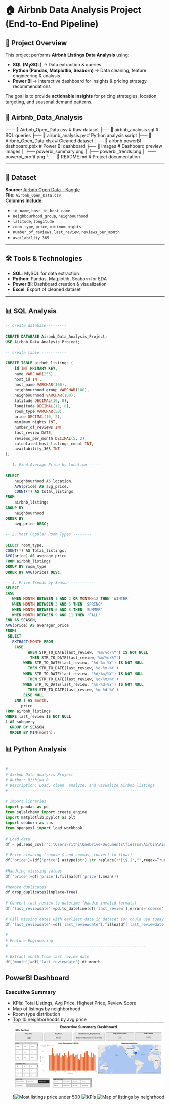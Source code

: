 # 🏠 Airbnb Data Analysis Project (End-to-End Pipeline)

## 📌 Project Overview
This project performs **Airbnb Listings Data Analysis** using:
- **SQL (MySQL)** → Data extraction & queries
- **Python (Pandas, Matplotlib, Seaborn)** → Data cleaning, feature engineering & analysis
- **Power BI** → Interactive dashboard for insights & pricing strategy recommendations

The goal is to provide **actionable insights** for pricing strategies, location targeting, and seasonal demand patterns.

## 📂 Airbnb_Data_Analysis
 ├── 📄 Airbnb_Open_Data.csv              # Raw dataset
 ├── 📄 airbnb_analysis.sql               # SQL queries
 ├── 📄 airbnb_analysis.py                # Python analysis script
 ├── 📄 Airbnb_Open_Data.xlsx             # Cleaned dataset
 ├── 📄 airbnb powerBI dashboard.pbix     # Power BI dashboard
 ├── 📂 images                            # Dashboard preview images
 │    ├── powerbi_summary.png
 │    ├── powerbi_trends.png
 │    └── powerbi_profit.png
 └── 📄 README.md                         # Project documentation


---

## 📂 Dataset
**Source:** [Airbnb Open Data – Kaggle](https://www.kaggle.com/datasets/arianazmoudeh/airbnbopendata)  
**File:** `Airbnb_Open_Data.csv`  
**Columns Include:**
- `id`, `name`, `host_id`, `host_name`
- `neighbourhood_group`, `neighbourhood`
- `latitude`, `longitude`
- `room_type`, `price`, `minimum_nights`
- `number_of_reviews`, `last_review`, `reviews_per_month`
- `availability_365`

---

## 🛠 Tools & Technologies
- **SQL**: MySQL for data extraction
- **Python**: Pandas, Matplotlib, Seaborn for EDA
- **Power BI**: Dashboard creation & visualization
- **Excel**: Export of cleaned dataset

---

## 📊 SQL Analysis

```sql
-- Create database---------

CREATE DATABASE Airbnb_Data_Analysis_Project;
USE Airbnb_Data_Analysis_Project;

-- create table -----------

CREATE TABLE airbnb_listings (
    id INT PRIMARY KEY,
    name VARCHAR(255),
    host_id INT,
    host_name VARCHAR(100),
    neighbourhood_group VARCHAR(100),
    neighbourhood VARCHAR(100),
    latitude DECIMAL(10, 8),
    longitude DECIMAL(11, 8),
    room_type VARCHAR(50),
    price DECIMAL(10, 2),
    minimum_nights INT,
    number_of_reviews INT,
    last_review DATE,
    reviews_per_month DECIMAL(5, 2),
    calculated_host_listings_count INT,
    availability_365 INT
);

-- 1. Find Average Price by Location ----- 

SELECT 
    neighbourhood AS location,
    AVG(price) AS avg_price,
    COUNT(*) AS total_listings
FROM 
    airbnb_listings
GROUP BY 
    neighbourhood
ORDER BY 
    avg_price DESC;
    
-- 2. Most Popular Room Types -------- 

SELECT room_type,
COUNT(*) AS Total_listings,
AVG(price) AS average_price
FROM airbnb_listings
GROUP BY room_type
ORDER BY AVG(price) DESC;
    
-- 3. Price Trends by Season -----------
SELECT 
CASE 
   WHEN MONTH BETWEEN 1 AND 2 OR MONTH=12 THEN 'WINTER'
   WHEN MONTH BETWEEN 3 AND 5 THEN 'SPRING'
   WHEN MONTH BETWEEN 6 AND 8 THEN 'SUMMER'
   WHEN MONTH BETWEEN 9 AND 11 THEN 'FALL'
END AS SEASON,
AVG(price) AS averager_price
FROM(
 SELECT 
   EXTRACT(MONTH FROM
	CASE
          WHEN STR_TO_DATE(last_review, '%m/%d/%Y') IS NOT NULL 
           THEN STR_TO_DATE(last_review,'%m/%d/%Y')
        WHEN STR_TO_DATE(last_review, '%d-%m-%Y') IS NOT NULL 
          THEN STR_TO_DATE(last_review,'%d-%m-%Y')
        WHEN STR_TO_DATE(last_review, '%d/%m/%Y') IS NOT NULL 
          THEN STR_TO_DATE(last_review,'%d/%m/%Y')
        WHEN STR_TO_DATE(last_review, '%m-%d-%Y') IS NOT NULL 
          THEN STR_TO_DATE(last_review,'%m-%d-%Y')
        ELSE NULL
	END ) AS month,
       price
FROM airbnb_listings
WHERE last_review IS NOT NULL
) AS subquery
  GROUP BY SEASON
  ORDER BY MIN(month);
```
## 📊 Python Analysis
```python

# ------------------------------------------------------------
# Airbnb Data Analysis Project
# Author: Rithika R
# Description: Load, clean, analyze, and visualize Airbnb listings
# ------------------------------------------------------------

# Import libraries
import pandas as pd
from sqlalchemy import create_engine
import matplotlib.pyplot as plt
import seaborn as sns
from openpyxl import load_workbook

# Load data
df = pd.read_csv(r"C:\Users\rithi\OneDrive\Documents\fielsss\Airbin\Airbnb_Open_Data.csv",low_memory=False)

# Price cleaning (remove $ and commas, convert to float)
df['price']=(df['price'].astype(str).str.replace(r'[\$,]',"",regex=True).replace("",pd.NA).astype(float))

#Handling misssing values
df['price']=df['price'].fillna(df['price'].mean())

#Remove duplicates
df.drop_duplicates(inplace=True)

# Convert last_review to datetime (handle invalid formats)
df['last_reviewdate']=pd.to_datetime(df['last_review'],errors='coerce')

# Fill missing dates with earliest date in dataset (or could use today's date)
df['last_reviewdate']=df['last_reviewdate'].fillna(df['last_reviewdate'].min())

# ------------------------------------------------------------
# Feature Engineering
# ------------------------------------------------------------

# Extract month from last review date
df['month']=df['last_reviewdate'].dt.month
```
## PowerBI Dashboard

### Executive Summary
- KPIs: Total Listings, Avg Price, Highest Price, Review Score
- Map of listings by neighborhood
- Room type distribution
- Top 10 neighborhoods by avg price
![Executive Summary Dashboard](Executive_Summary_dasboard.png)
!![Most listings price under 500]()
![KPIs]()
![Map of listings by neighrhood]()

